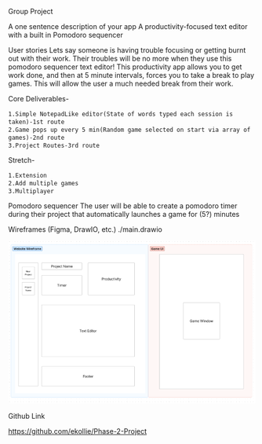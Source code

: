 Group Project

A one sentence description of your app
	A productivity-focused text editor with a built in Pomodoro sequencer

User stories
	Lets say someone is having trouble focusing or getting burnt out with their work. Their troubles will be no more when they use this pomodoro sequencer text editor! This productivity app allows you to get work done, and then at 5 minute intervals, forces you to take a break to play games. This will allow the user a much needed break from their work.

Core Deliverables-

    1.Simple NotepadLike editor(State of words typed each session is taken)-1st route
    2.Game pops up every 5 min(Random game selected on start via array of games)-2nd route
    3.Project Routes-3rd route

Stretch-

    1.Extension 
    2.Add multiple games
    3.Multiplayer

Pomodoro sequencer
	The user will be able to create a pomodoro timer during their project that automatically launches a game for (5?) minutes 

Wireframes (Figma, DrawIO, etc.)
	./main.drawio

![Alt text](Phase-2-Figma.png)

Github Link

https://github.com/ekollie/Phase-2-Project


	

